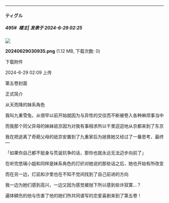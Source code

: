 ﻿
*****

####  ティグル  
##### 495#         楼主| 发表于 2024-6-29 02:25

<img src="https://img.saraba1st.com/forum/202406/29/020950obnlcb1c1xllfoxw.png" referrerpolicy="no-referrer">

<strong>20240629030935.png</strong> (1.12 MB, 下载次数: 0)

下载附件

2024-6-29 02:09 上传

第五卷封面

正式简介

从天而降的妹系角色

我叫九重雪兔，从很早以前开始就因为与异性的交往而不断被卷入各种麻烦事当中

而我那个同父异母的妹妹祇京因为对我有事相求所以千里迢迢地从京都来到了东京

我在把逃离了奇葩父母的祇京安置到了九重家后为拯救她又经过了一番思考，最终—

「如果你自己都不挺身与荒诞抗争的话，那你也就永远无法迈步向前了」

在听完悠璃小姐和同样是妹系角色的灯织对她说的那些话之后，她也开始有所改变

而在另一边，灯凪和汐里也在不知不觉间找到了自己前进的方向

我一边为她们感到高兴，一边又因为感觉被抛下所以感到些许寂寞...？

遍体鳞伤的他与伤害了他的她们所共同谱写的恋爱喜剧来到了第五卷！

